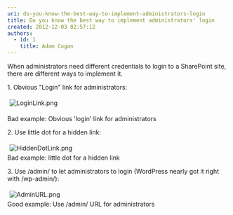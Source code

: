 ```yaml
---
uri: do-you-know-the-best-way-to-implement-administrators-login
title: Do you know the best way to implement administrators' login
created: 2012-12-03 02:57:12
authors:
  - id: 1
    title: Adam Cogan
---
```





<span class='intro'> When administrators need different credentials to login to a SharePoint site, there are different ways to implement it. </span>

<p>​1. Obvious &quot;Login&quot; link for administrators&#58;</p>
<p><img class="ssw-rteStyle-ImageArea" alt="LoginLink.png" src="/PublishingImages/LoginLink.png" style="margin&#58;5px;" /><br></p>
<span class="ssw-rteStyle-FigureBad">Bad example&#58;&#160;Obvious&#160;'login' link for administrators</span> <p>2. Use little dot for a hidden link&#58;</p>
<p><img class="ssw-rteStyle-ImageArea" alt="HiddenDotLink.png" src="/PublishingImages/HiddenDotLink.png" style="margin&#58;5px;" /><br><span class="ssw-rteStyle-FigureBad">Bad example&#58; little dot for a hidden link</span></p>
<p>3. Use /admin/ to let administrators to login&#160;(WordPress nearly got it right with /wp-admin/)&#58;</p>
<p><img class="ssw-rteStyle-ImageArea" alt="AdminURL.png" src="/PublishingImages/AdminURL.png" style="margin&#58;5px;" /><br><span class="ssw-rteStyle-FigureGood">Good example&#58; Use /admin/ URL for administrators</span></p>


